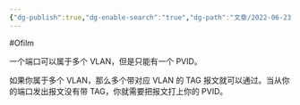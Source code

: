 ```yaml
---
{"dg-publish":true,"dg-enable-search":"true","dg-path":"文章/2022-06-23 VLAN 的理解.md","permalink":"/文章/2022-06-23 VLAN 的理解/","dgEnableSearch":"true","dgPassFrontmatter":true,"created":"2023-02-10T23:03:04.000+08:00","updated":"2023-11-14T13:34:08.000+08:00"}
---
```


#Ofilm 

一个端口可以属于多个 VLAN，但是只能有一个 PVID。

如果你属于多个 VLAN，那么多个带对应 VLAN 的 TAG 报文就可以通过。当从你的端口发出报文没有带 TAG，你就需要把报文打上你的 PVID。